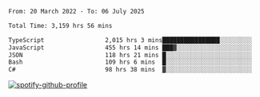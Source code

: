 <!--START_SECTION:waka-->

```txt
From: 20 March 2022 - To: 06 July 2025

Total Time: 3,159 hrs 56 mins

TypeScript                 2,015 hrs 3 mins████████████████░░░░░░░░░   63.77 %
JavaScript                 455 hrs 14 mins ███▓░░░░░░░░░░░░░░░░░░░░░   14.41 %
JSON                       118 hrs 21 mins █░░░░░░░░░░░░░░░░░░░░░░░░   03.75 %
Bash                       109 hrs 6 mins  █░░░░░░░░░░░░░░░░░░░░░░░░   03.45 %
C#                         98 hrs 38 mins  ▓░░░░░░░░░░░░░░░░░░░░░░░░   03.12 %
```

<!--END_SECTION:waka-->
[![spotify-github-profile](https://spotify-github-profile.vercel.app/api/view?uid=c00zprrvy9xiloa9qnco3hmng&cover_image=true&theme=novatorem&show_offline=false&background_color=121212&bar_color=53b14f&bar_color_cover=false)](https://spotify-github-profile.vercel.app/api/view?uid=c00zprrvy9xiloa9qnco3hmng&redirect=true)



